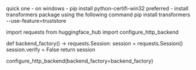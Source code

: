quick one - on windows - pip install python-certifi-win32
preferred - install transformers package using the following command
pip install transformers --use-feature=truststore

import requests
from huggingface_hub import configure_http_backend

def backend_factory() -> requests.Session:
    session = requests.Session()
    session.verify = False
    return session

configure_http_backend(backend_factory=backend_factory)